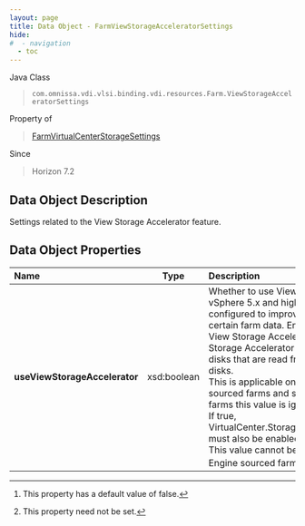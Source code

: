 ```yaml
---
layout: page
title: Data Object - FarmViewStorageAcceleratorSettings
hide:
#  - navigation
  - toc
---
```






Java Class
> `com.omnissa.vdi.vlsi.binding.vdi.resources.Farm.ViewStorageAcceleratorSettings`

Property of
> [FarmVirtualCenterStorageSettings](vdi.resources.Farm.VirtualCenterStorageSettings.md#field_detail)

Since
> Horizon 7.2


## Data Object Description

Settings related to the View Storage Accelerator feature.

## Data Object Properties

 Name | Type | Description
:---|:---:|:---
**useViewStorageAccelerator**|  xsd:boolean|  Whether to use View Storage Accelerator. vSphere 5.x and higher hosts can be configured to improve performance by caching certain farm data. Enable this option to use View Storage Accelerator for this farm. View Storage Accelerator is most useful for shared disks that are read frequently, such as OS disks. <br>This is applicable only to Instant Clone Engine sourced farms and should be true. For other farms this value is ignored. <br>If true, VirtualCenter.StorageAcceleratorData#enabled must also be enabled. <br>This value cannot be updated for Instant Clone Engine sourced farms. [^5] [^1]
 


 


[^1]: This property need not be set.
[^5]: This property has a default value of false.